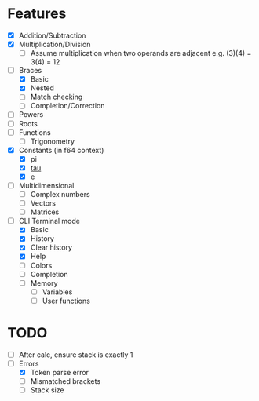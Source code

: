 
Features
===

- [x] Addition/Subtraction
- [x] Multiplication/Division
  - [ ] Assume multiplication when two operands are adjacent e.g. (3)(4) = 3(4) = 12
- [ ] Braces
  - [x] Basic
  - [x] Nested
  - [ ] Match checking
  - [ ] Completion/Correction
- [ ] Powers
- [ ] Roots
- [ ] Functions
  - [ ] Trigonometry
- [x] Constants (in f64 context)
  - [x] pi
  - [x] [tau](https://tauday.com/)
  - [x] e
- [ ] Multidimensional
  - [ ] Complex numbers
  - [ ] Vectors
  - [ ] Matrices

- [ ] CLI Terminal mode
  - [x] Basic
  - [x] History
  - [x] Clear history
  - [x] Help
  - [ ] Colors
  - [ ] Completion
  - [ ] Memory
    - [ ] Variables
    - [ ] User functions

TODO
==

 - [ ] After calc, ensure stack is exactly 1
 - [ ] Errors
   - [x] Token parse error
   - [ ] Mismatched brackets
   - [ ] Stack size
